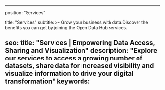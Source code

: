 

---
position: "Services"

title: "Services"
subtitle: >-
 Grow your business with data.​ Discover the benefits you can get by joining the ​Open Data Hub services.

seo:
  title: "Services | Empowering Data Access, Sharing and Visualization"
  description: "Explore our services to access a growing number of datasets, share data for increased visibility and visualize information to drive your digital transformation"
  keywords:
---
